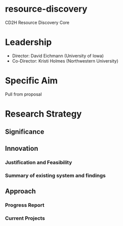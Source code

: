 # resource-discovery
CD2H Resource Discovery Core

# Leadership
* Director: David Eichmann (University of Iowa)
* Co-Director: Kristi Holmes (Northwestern University)

# Specific Aim

Pull from proposal

# Research Strategy

## Significance

## Innovation

### Justification and Feasibility

### Summary of existing system and findings

## Approach

### Progress Report

### Current Projects
